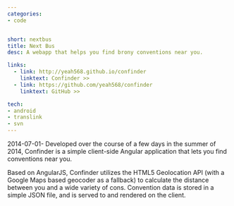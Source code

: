 ```yaml
---
categories:
- code


short: nextbus
title: Next Bus
desc: A webapp that helps you find brony conventions near you.

links:
  - link: http://yeah568.github.io/confinder
    linktext: Confinder >>
  - link: https://github.com/yeah568/confinder
    linktext: GitHub >>

tech:
- android
- translink
- svn
---
```

2014-07-01-
Developed over the course of a few days in the summer of 2014, Confinder is a simple client-side Angular application that lets you find conventions near you.

Based on AngularJS, Confinder utilizes the HTML5 Geolocation API (with a Google Maps based geocoder as a fallback) to calculate the distance between you and a wide variety of cons. Convention data is stored in a simple JSON file, and is served to and rendered on the client.